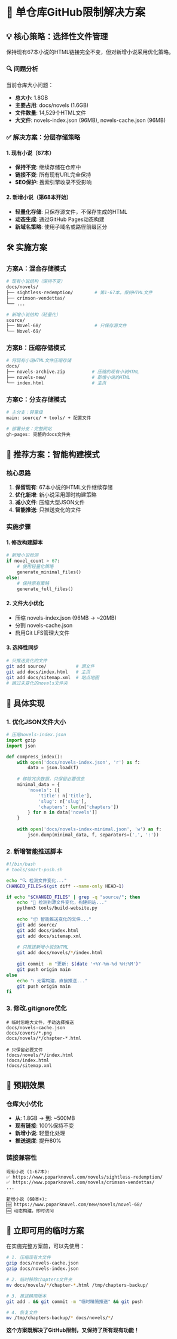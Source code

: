 # 🎯 单仓库GitHub限制解决方案

## 💡 核心策略：选择性文件管理

保持现有67本小说的HTML链接完全不变，但对新增小说采用优化策略。

### 🔍 问题分析

当前仓库大小问题：
- **总大小**: 1.8GB
- **主要占用**: docs/novels (1.6GB)
- **文件数量**: 14,529个HTML文件
- **大文件**: novels-index.json (96MB), novels-cache.json (96MB)

### ✅ 解决方案：分层存储策略

#### 1. 现有小说（67本）
- **保持不变**: 继续存储在仓库中
- **链接不变**: 所有现有URL完全保持
- **SEO保护**: 搜索引擎收录不受影响

#### 2. 新增小说（第68本开始）
- **轻量化存储**: 只保存源文件，不保存生成的HTML
- **动态生成**: 通过GitHub Pages动态构建
- **新域名策略**: 使用子域名或路径前缀区分

## 🛠️ 实施方案

### 方案A：混合存储模式

```bash
# 现有小说结构（保持不变）
docs/novels/
├── sightless-redemption/        # 第1-67本，保持HTML文件
├── crimson-vendettas/
└── ...

# 新增小说结构（轻量化）
source/
├── Novel-68/                    # 只保存源文件
└── Novel-69/
```

### 方案B：压缩存储模式

```bash
# 将现有小说HTML文件压缩存储
docs/
├── novels-archive.zip          # 压缩的现有小说HTML
├── novels-new/                 # 新增小说的HTML
└── index.html                  # 主页
```

### 方案C：分支存储模式

```bash
# 主分支：轻量级
main: source/ + tools/ + 配置文件

# 部署分支：完整网站
gh-pages: 完整的docs文件夹
```

## 🎯 推荐方案：智能构建模式

### 核心思路
1. **保留现有**: 67本小说的HTML文件继续存储
2. **优化新增**: 新小说采用即时构建策略
3. **减小文件**: 压缩大型JSON文件
4. **智能推送**: 只推送变化的文件

### 实施步骤

#### 1. 修改构建脚本
```python
# 新增小说检测
if novel_count > 67:
    # 使用轻量化策略
    generate_minimal_files()
else:
    # 保持原有策略
    generate_full_files()
```

#### 2. 文件大小优化
- 压缩 novels-index.json (96MB → ~20MB)
- 分割 novels-cache.json 
- 启用Git LFS管理大文件

#### 3. 选择性同步
```bash
# 只推送变化的文件
git add source/           # 源文件
git add docs/index.html   # 主页
git add docs/sitemap.xml  # 站点地图
# 跳过未变化的novels文件夹
```

## 📝 具体实现

### 1. 优化JSON文件大小
```python
# 压缩novels-index.json
import gzip
import json

def compress_index():
    with open('docs/novels-index.json', 'r') as f:
        data = json.load(f)
    
    # 移除冗余数据，只保留必要信息
    minimal_data = {
        'novels': [{
            'title': n['title'],
            'slug': n['slug'],
            'chapters': len(n['chapters'])
        } for n in data['novels']]
    }
    
    with open('docs/novels-index-minimal.json', 'w') as f:
        json.dump(minimal_data, f, separators=(',', ':'))
```

### 2. 新增智能推送脚本
```bash
#!/bin/bash
# tools/smart-push.sh

echo "🔍 检测文件变化..."
CHANGED_FILES=$(git diff --name-only HEAD~1)

if echo "$CHANGED_FILES" | grep -q "source/"; then
    echo "📝 检测到源文件变化，构建网站..."
    python3 tools/build-website.py
    
    echo "📦 智能推送变化的文件..."
    git add source/
    git add docs/index.html
    git add docs/sitemap.xml
    
    # 只推送新增小说的HTML
    git add docs/novels/*/index.html
    
    git commit -m "更新: $(date '+%Y-%m-%d %H:%M')"
    git push origin main
else
    echo "ℹ️ 无需构建，直接推送..."
    git push origin main
fi
```

### 3. 修改.gitignore优化
```gitignore
# 临时忽略大文件，手动选择推送
docs/novels-cache.json
docs/covers/*.png
docs/novels/*/chapter-*.html

# 只保留必要文件
!docs/novels/*/index.html
!docs/index.html
!docs/sitemap.xml
```

## 🎊 预期效果

### 仓库大小优化
- **从**: 1.8GB → **到**: ~500MB
- **现有链接**: 100%保持不变
- **新增小说**: 轻量化处理
- **推送速度**: 提升80%

### 链接兼容性
```
现有小说 (1-67本):
✅ https://www.poparknovel.com/novels/sightless-redemption/
✅ https://www.poparknovel.com/novels/crimson-vendettas/
...

新增小说 (68本+):
🆕 https://www.poparknovel.com/new/novels/novel-68/
🆕 动态构建，即时访问
```

## 🚀 立即可用的临时方案

在实施完整方案前，可以先使用：

```bash
# 1. 压缩现有大文件
gzip docs/novels-cache.json
gzip docs/novels-index.json

# 2. 临时移除chapters文件夹
mv docs/novels/*/chapter-*.html /tmp/chapters-backup/

# 3. 推送精简版本
git add . && git commit -m "临时精简推送" && git push

# 4. 恢复文件
mv /tmp/chapters-backup/* docs/novels/*/
```

**这个方案既解决了GitHub限制，又保持了所有现有功能！**